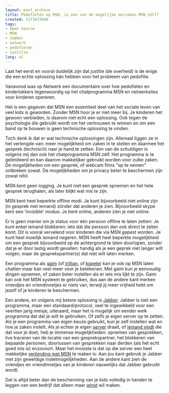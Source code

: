 ```yaml
---
layout: post_archive
title: Pedofielen op MSN, is een van de mogelijke oorzaken MSN zélf?
created: 1173472949
tags:
- Open Source
- MSN
- Jabber
- netwerk
- pedofielen
- justitie
lang: nl
---
```

Laat het eerst en vooral duidelijk zijn dat justitie (de overheid) is de enige die een echte oplossing kán hebben voor het probleem van pedofilie.

Vanavond was op Netwerk een documentaire over hoe pedofielen en kinderlokkers tegenwoordig op het chatprogramma MSN en netwerksites voor kinderen opereren.

Het is een gegeven dat MSN een essentieel deel van het sociale leven van veel kids is geworden. Zonder MSN hoor je er niet meer bij. Je kinderen het gewoon verbieden, is daarom niet echt een oplossing. Ook tegen de psychologie die gebruikt wordt om het vertrouwen te winnen en om een band op te bouwen is geen technische oplossing te vinden.

Toch denk ik dat er wat technische oplossingen zijn. Allemaal liggen ze in het verlengde van: meer mogelijkheid om zaken in te stellen en daarmee het gesprek (technisch) naar je hand te zetten. Een van de schuldigen is volgens mij dan ook het chatprogramma MSN zélf. Het programma is te gelimiteerd en kan daarom makkelijker gebruikt worden voor zulke zaken. De mogelijkheden om een gesprek, of webcam films "op te nemen" ontbreken zowat. De mogelijkheden om je privacy beter te beschermen zijn zowat nihil.

MSN kent geen logging. Je kunt niet een gesprek opnemen en het hele gesprek terughalen, als later blijkt wat mis te zijn.

MSN kent heel beperkte offline modi. Je kunt bijvoorbeeld niet online zijn (in gesprek met iemand) zónder dat anderen je zien. Bijvoorbeeld skype kent een 'invisible' modus: Je bent online, anderen zien je niet online.

Er is geen manier om je status voor één persoon offline te laten zetten: Je kunt enkel iemand blokkeren: iets dat die persoon dan ook direct te zeten komt. Dit is vooral vervelend voor kinderen die via MSN gepest worden. Je kunt heel moeilijk iemand negeren. MSN heeft heel beperkte mogelijkheid om een gesprek bijvoorbeeld op de achtergrond te laten doorlopen, zonder dat je er door lastig wordt gevallen: handig als je een geprek niet langer wilt volgen, maar de gesprekspartner(s) dat niet wilt laten merken.

Een programma als [gaim](http://gaim.sourceforge.net/) (of [trillian](http://www.ceruleanstudios.com/), of [kopete](http://www.kde.nl/doc/kopete/)) kan je ook op MSN laten chatten  maar kan veel meer voor je betekenen. Met gaim kun je eenvoudig dingen opnemen, of zaken beter instellen als er iets mis lijkt te zijn. Gaim kan ook het MSN systeem te gebruiken, dus aan de andere kant merken vriendjes en vriendinnetjes er niets van, terwijl jij meer vrijheid hebt om jezelf of je kinderen te beschermen.

Een andere, en volgens mij betere oplossing is [Jabber](http://www.jabber.org/user/quickstart.shtml). Jabber is niet een programma, maar een standaard/protocol, veel te ingewikkeld voor een veertien jarig meisje, uiteraard, maar het is mogelijk om eender welk programma dat dat je wilt te gebruiken. Of zelfs je eigen server op te zetten. Als je een programma van eigen keuze gebruikt, kun je zelf instellen wat en hoe je zaken instelt. Als je echter je eigen [server](http://www.jabber.org/admin/) draait, of [iemand vindt](https://www.xmpp.net/servers) die dat voor je doet, heb je immense mogelijkheden: opnemen van gesprekken, live traceren van de locatie van een gesprekspartner, het blokkeren van bepaalde personen, doorlussen van gesprekken naar derden (als het echt goed mis is) enzovoort. Maar het mooiste is dat op die server een heel makkelijke [verbinding met MSN](http://delx.cjb.net/pymsnt/) te maken is: Aan jou kant gebruik je Jabber met zijn geweldige instelmogelijkheden. Aan de andere kant zien de vriendjes en vriendinnetjes van je kinderen nauwelijks dat Jabber gebruikt wordt.

Dat is altijd beter dan de bescherming van je kids volledig in handen te leggen van een bedrijf dat alleen maar [winst](http://www.forbes.com/lists/2007/10/07billionaires_all_slide.html) wil maken.
